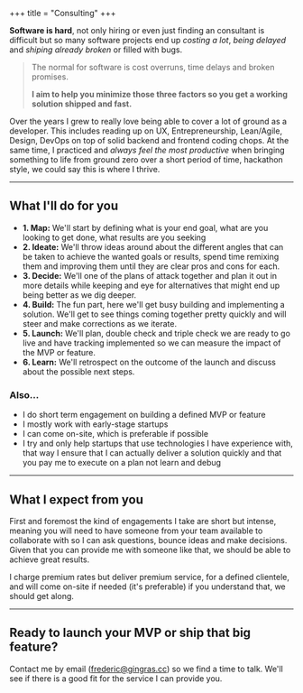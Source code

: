 +++
title = "Consulting"
+++

**Software is hard**, not only hiring or even just finding an consultant is difficult but so many
software projects end up _costing a lot_, _being delayed_ and _shiping already broken_ or filled
with bugs.

> The normal for software is cost overruns, time delays and broken promises.
>
> **I aim to help you minimize those three factors so you get a working solution shipped and fast.**

Over the years I grew to really love being able to cover a lot of ground as a developer. This includes
reading up on UX, Entrepreneurship, Lean/Agile, Design, DevOps on top of solid backend and frontend
coding chops. At the same time, I practiced and _always feel the most productive_ when bringing
something to life from ground zero over a short period of time, hackathon style, we could say this
is where I thrive.

---

## What I'll do for you

- **1. Map:** We'll start by defining what is your end goal, what are you looking to get done, what
  results are you seeking
- **2. Ideate:** We'll throw ideas around about the different angles that can be taken to achieve the
  wanted goals or results, spend time remixing them and improving them until they are clear pros and
  cons for each.
- **3. Decide:** We'll one of the plans of attack together and plan it out in more details while keeping
  and eye for alternatives that might end up being better as we dig deeper.
- **4. Build:** The fun part, here we'll get busy building and implementing a solution. We'll get to
  see things coming together pretty quickly and will steer and make corrections as we iterate.
- **5. Launch:** We'll plan, double check and triple check we are ready to go live and have tracking
  implemented so we can measure the impact of the MVP or feature.
- **6. Learn:** We'll retrospect on the outcome of the launch and discuss about the possible next steps.


### Also...

- I do short term engagement on building a defined MVP or feature
- I mostly work with early-stage startups
- I can come on-site, which is preferable if possible
- I try and only help startups that use technologies I have experience with, that way I ensure
  that I can actually deliver a solution quickly and that you pay me to execute on a plan not learn
  and debug

---

## What I expect from you

First and foremost the kind of engagements I take are short but intense, meaning you will need to have
someone from your team available to collaborate with so I can ask questions, bounce ideas and make
decisions. Given that you can provide me with someone like that, we should be able to achieve great
results.

I charge premium rates but deliver premium service, for a defined clientele, and will come on-site
if needed (it's preferable) if you understand that, we should get along.

---

## Ready to launch your MVP or ship that big feature?

Contact me by email ([frederic@gingras.cc](mailto:frederic@gingras.cc)) so we find a time to talk.
We'll see if there is a good fit for the service I can provide you.
